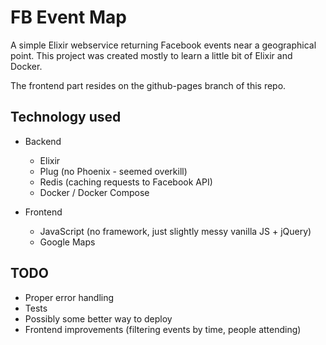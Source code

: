 # FB Event Map

A simple Elixir webservice returning Facebook events near a geographical point. This project was created mostly to learn a little bit of Elixir and Docker.

The frontend part resides on the github-pages branch of this repo.

## Technology used
- Backend
	- Elixir
	- Plug (no Phoenix - seemed overkill)
	- Redis (caching requests to Facebook API)
	- Docker / Docker Compose

- Frontend
	- JavaScript (no framework, just slightly messy vanilla JS + jQuery)
	- Google Maps

## TODO
- Proper error handling
- Tests
- Possibly some better way to deploy
- Frontend improvements (filtering events by time, people attending)
